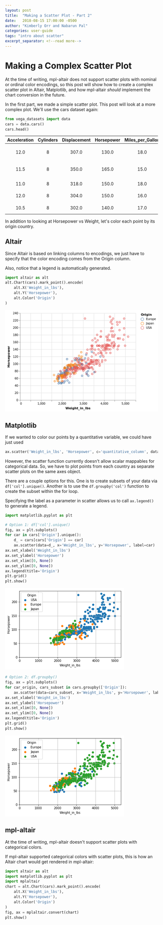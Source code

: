```yaml
---
layout: post
title:  "Making a Scatter Plot - Part 2"
date:   2018-08-15 17:00:00 -0500
author: "Kimberly Orr and Nabarun Pal"
categories: user-guide
tags: "intro about scatter"
excerpt_separator: <!--read more-->
---
```


# Making a Complex Scatter Plot
At the time of writing, mpl-altair does not support scatter plots with nominal or ordinal color encodings, so this post will show how to create a complex scatter plot in Altair, Matplotlib, and how mpl-altair _should_ implement the chart conversion in the future.

In the first part, we made a simple scatter plot. This post will look at a more complex plot.
We'll use the cars dataset again:
```python
from vega_datasets import data
cars = data.cars()
cars.head()
```
**Acceleration** | **Cylinders** | **Displacement** | **Horsepower** | **Miles_per_Gallon** | **Name** | **Origin** | **Weight_in_lbs** | **Year** 
:---: | :---: | :---: | :---: | :---: | :---: | :---: | :---: | :---:
12.0 | 8 | 307.0 | 130.0 | 18.0 | chevrolet chevelle malibu | USA | 3504 | 1970-01-01
11.5 | 8 | 350.0 | 165.0 | 15.0 | buick skylark 320 | USA | 3693 | 1970-01-01
11.0 | 8 | 318.0 | 150.0 | 18.0 | plymouth satellite | USA | 3436 | 1970-01-01
12.0 | 8 | 304.0 | 150.0 | 16.0 | amc rebel sst | USA | 3433 | 1970-01-01
10.5 | 8 | 302.0 | 140.0 | 17.0 | ford torino | USA | 3449 | 1970-01-01

In addition to looking at Horsepower vs Weight, let's color each point by its origin country.

## Altair
Since Altair is based on linking columns to encodings, we just have to specify 
that the color encoding comes from the Origin column.

Also, notice that a legend is automatically generated.
```python
import altair as alt
alt.Chart(cars).mark_point().encode(
    alt.X('Weight_in_lbs'),
    alt.Y('Horsepower'),
    alt.Color('Origin')
)
```
![png](pics/altair-to-mpl-scatter-part2_0.png)

## Matplotlib
If we wanted to color our points by a quantitative variable, we could have just 
used 
```python
ax.scatter('Weight_in_lbs', 'Horsepower', c='quantitative_column', data=cars)
```
However, the scatter function currently doesn't allow scalar mappables for categorical data. 
So, we have to plot points from each country as separate scatter plots on the same axes object.

There are a couple options for this. One is to create subsets of your data via `df['col'].unique()`. Another is to use the `df.groupby('col')` function to create the subset within the for loop.

Specifying the label as a parameter in scatter allows us to call `ax.legend()` to generate a legend.
```python
import matplotlib.pyplot as plt
```
```python
# Option 1: df['col'].unique()
fig, ax = plt.subplots()
for car in cars['Origin'].unique():
    d_ = cars[cars['Origin'] == car]
    ax.scatter(data=d_, x='Weight_in_lbs', y='Horsepower', label=car)
ax.set_xlabel('Weight_in_lbs')
ax.set_ylabel('Horsepower')
ax.set_xlim([0, None])
ax.set_ylim([0, None])
ax.legend(title='Origin')
plt.grid()
plt.show()
```
![png](pics/altair-to-mpl-scatter-part2_1.png)

```python
# Option 2: df.groupby()
fig, ax = plt.subplots()
for car_origin, cars_subset in cars.groupby(['Origin']):
    ax.scatter(data=cars_subset, x='Weight_in_lbs', y='Horsepower', label=car_origin)
ax.set_xlabel('Weight_in_lbs')
ax.set_ylabel('Horsepower')
ax.set_xlim([0, None])
ax.set_ylim([0, None])
ax.legend(title='Origin')
plt.grid()
plt.show()
```
![png](pics/altair-to-mpl-scatter-part2_2.png)

## mpl-altair
At the time of writing, mpl-altair doesn't support scatter plots with categorical colors.

If mpl-altair supported categorical colors with scatter plots, this is how an Altair chart would get rendered in mpl-altair:
```python
import altair as alt
import matplotlib.pyplot as plt
import mplaltair
chart = alt.Chart(cars).mark_point().encode(
    alt.X('Weight_in_lbs'),
    alt.Y('Horsepower'),
    alt.Color('Origin')
)
fig, ax = mplaltair.convert(chart)
plt.show()
```